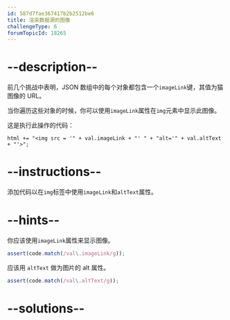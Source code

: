 ```yaml
---
id: 587d7fae367417b2b2512be6
title: 渲染数据源的图像
challengeType: 6
forumTopicId: 18265
---
```


# --description--

前几个挑战中表明，JSON 数组中的每个对象都包含一个`imageLink`键，其值为猫图像的 URL。

当你遍历这些对象的时候，你可以使用`imageLink`属性在`img`元素中显示此图像。

这是执行此操作的代码：

`html += "<img src = '" + val.imageLink + "' " + "alt='" + val.altText + "'>";`

# --instructions--

添加代码以在`img`标签中使用`imageLink`和`altText`属性。

# --hints--

你应该使用`imageLink`属性来显示图像。

```js
assert(code.match(/val\.imageLink/g));
```

应该用 `altText` 做为图片的 alt 属性。

```js
assert(code.match(/val\.altText/g));
```

# --solutions--


